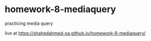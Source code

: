 # homework-8-mediaquery
practicing media query

 live at https://shahedahmed-sa.github.io/homework-9-mediaquery/
